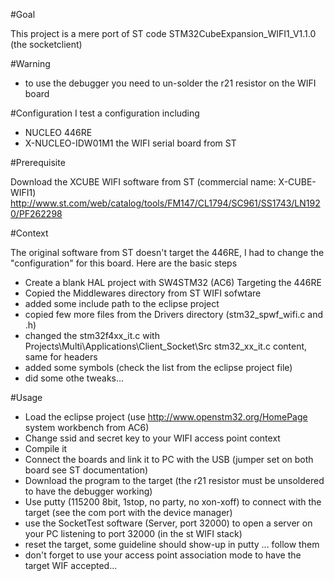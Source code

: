 #Goal

This project is a mere port of ST code STM32CubeExpansion_WIFI1_V1.1.0 (the socketclient)

#Warning
* to use the debugger you need to un-solder the r21 resistor on the WIFI board 

#Configuration
I test a configuration including
* NUCLEO 446RE
* X-NUCLEO-IDW01M1 the WIFI serial board from ST

#Prerequisite

Download the XCUBE WIFI software from ST (commercial name: X-CUBE-WIFI1)
http://www.st.com/web/catalog/tools/FM147/CL1794/SC961/SS1743/LN1920/PF262298

#Context

The original software from ST doesn't target the 446RE, I had to change the "configuration" for this board.
Here are the basic steps
* Create a blank HAL project with SW4STM32 (AC6) Targeting the 446RE
* Copied the Middlewares directory from ST WIFI sofwtare
* added some include path to the eclipse project
* copied few more files from the Drivers directory (stm32_spwf_wifi.c and .h)
* changed the stm32f4xx_it.c with Projects\Multi\Applications\Client_Socket\Src stm32_xx_it.c content, same for headers
* added some symbols (check the list from the eclipse project file)
* did some othe tweaks...

#Usage

* Load the eclipse project (use http://www.openstm32.org/HomePage system workbench from AC6)
* Change ssid and secret key to your WIFI access point context
* Compile it
* Connect the boards and link it to PC with the USB (jumper set on both board see ST documentation)
* Download the program to the target (the r21 resistor must be unsoldered to have the debugger working)
* Use putty (115200 8bit, 1stop, no party, no xon-xoff) to connect with the target (see the com port with the device manager)
* use the SocketTest software (Server, port 32000) to open a server on your PC listening to port 32000 (in the st WIFI stack)
* reset the target, some guideline should show-up in putty ... follow them
* don't forget to use your access point association mode to have the target WIF accepted...


